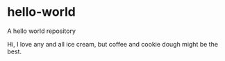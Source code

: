 # hello-world
A hello world repository

Hi, 
I love any and all ice cream, but coffee and cookie dough might be the best.
